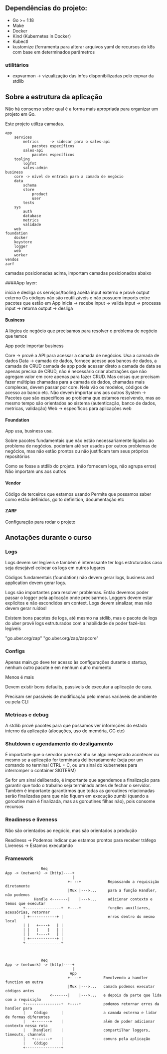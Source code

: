 ## Dependências do projeto:
* Go >= 1.18
* Make
* Docker
* Kind (Kubernetes in Docker)
* Kubectl
* kustomize (ferramenta para alterar arquivos yaml de recursos do k8s com base em determinados parâmetros

### utilitários
* expvarmon -> vizualização das infos disponibilizadas pelo expvar da stdlib

## Sobre a estrutura da aplicação

Não há consenso sobre qual é a forma mais apropriada para organizar um projeto
em Go.

Este projeto utiliza camadas.

```
app
    services
        metrics     -> sidecar para o sales-api
            pacotes específicos
        sales-api
            pacotes específicos
    tooling
        logfmt
        sales-admin
business
    core -> nível de entrada para a camada de negócio
    data
        schema
        store
            product
            user
        tests
    sys
        auth
        database
        metrics
        validade
    web
foundation
    docker
    keystore
    logger
    web
    worker
vendos
zarf
```
camadas posicionadas acima, importam camadas posicionados abaixo

####App layer: 

inicia e desliga os serviços/tooling
aceita input externo e provê output externo
Os códigos não são reutilizáveis e não possuem imports entre pacotes que estão em App
inicia -> recebe input -> valida input -> processa input -> retorna output -> desliga

#### Business
A lógica de negócio que precisamos para resolver o problema de negócio que temos

App pode importar business

Core -> provê a API para acessar a camada de negócios. Usa a camada de dados
Data -> camada de dados, fornece acesso aos bancos de dados, a camada de CRUD
camada de app pode acessar direto a camada de data se apenas precisa de CRUD,
não é necessário criar abstrações que não agregam valor em core apenas para 
fazer CRUD. Mas coisas que precisam fazer múltiplas chamadas para a camada de 
dados, chamadas mais complexas, devem passar por core. Nela vão os modelos,
códigos de acesso ao banco etc. Não devem importar uns aos outros
System -> Pacotes que são específicos ao problema que estamos resolvendo, mas
ao mesmo tempo são orientados ao sistema (autenticação, banco de dados, metricas, validação)
Web -> específicos para aplicações web

#### Foundation
App usa, business usa.

Sobre pacotes fundamentais que não estão necessariamente ligados ao problema de negócios.
poderiam até ser usados por outros problemas de negócios, mas não estão prontos
ou não justificam tem seus próprios repositórios

Como se fosse a stdlib do projeto. (não fornecem logs, não agrupa erros)
Não importam uns aos outros

#### Vendor
Código de terceiros que estamos usando
Permite que possamos saber como estão definidos, go to definition, documentação etc

#### ZARF

Configuração para rodar o projeto


## Anotações durante o curso

### Logs
Logs devem ser legíveis e também é interessante ter logs estruturados caso
seja desejável colocar os logs em outros lugares

Códigos fundamentais (foundation) não devem gerar logs, business and application
devem gerar logs.

Logs são importantes para resolver problemas. Então devemos poder passar o
logger pela aplicação onde precisarmos. Loggers devem estar explícitos e não 
escondidos em context. Logs devem sinalizar, mas não devem gerar ruídos!

Existem bons pacotes de logs, até mesmo na stdlib, mas o pacote de logs do 
uber provê logs estruturados com a habilidade de poder fazê-los legíveis

"go.uber.org/zap"
"go.uber.org/zap/zapcore"

### Configs

Apenas main.go deve ter acesso às configurações durante o startup, nenhum outro
pacote e em nenhum outro momento

Menos é mais

Devem existir bons defaults, passiveis de executar a aplicação de cara.

Precisam ser passíveis de modificação pelo menos variáveis de ambiente ou pela
CLI

### Metricas e debug

A stdlib provê pacotes para que possamos ver informções do estado interno da
aplicação (alocações, uso de memória, GC etc)

### Shutdown e agendamento do desligamento

É importante que o servidor pare sozinho se algo inesperado acontecer ou mesmo
se a aplicação for terminada deliberadamente (seja por um comando no terminal
CTRL + C, ou um sinal do kubernetes para interromper o container SIGTERM)

Se for um sinal deliberado, é importante que agendemos a finalização para 
garantir que todo o trabalho seja terminado antes de fechar o servidor. Também
é importante garantirmos que todas as goroutines relacionadas serão finalizadas
para que não fiquem em execução zumbi (quando a goroutine main é finalizada, 
mas as goroutines filhas não), pois consome recursos


### Readiness e liveness

Não são orientados ao negócio, mas são orientados a produção

Readiness -> Podemos indicar que estamos prontos para receber tráfego
Liveness -> Estamos executando 

### Framework

```
                Req
App -> (network) -> [http]----+
                              |
                            +- --+            Repassando a requisição diretamente
                            |Mux |--->...     para a função Handler, não podemos
             Handle <-------|    |--->...     adicionar contexto e temos que executar
        +----------------+  +----+            funções auxiliares, acessórias, retornar
        | +------------+ |                    erros dentro do mesmo local
        | |   +----+   | |
        | |   |    |   | |
        | |   +----+   | |
        | +------------+ |
        +----------------+
 


                Req
App -> (network) -> [http]----+
                              |
                             App
                            +- --+          Envolvendo a handler function em outra
                            |Mux |--->...   camada podemos executar códigos antes 
                    <-------|    |--->...   e depois da parte que lida com a requisição
        +----------------+  +----+          podemos retornar erros da handler para 
        |    Código      |                  a camada externa e lidar de formas diferentes
        |   +-------+    |                  além de poder adicionar contexto nessa rota
        |   |handler|    |                  compartilhar loggers, timeouts, channels
        |   +-------+    |                  comuns pela aplicação
        |    Código      |
        +----------------+
 
```
